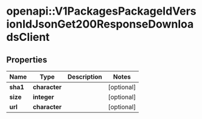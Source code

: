 # openapi::V1PackagesPackageIdVersionIdJsonGet200ResponseDownloadsClient


## Properties
Name | Type | Description | Notes
------------ | ------------- | ------------- | -------------
**sha1** | **character** |  | [optional] 
**size** | **integer** |  | [optional] 
**url** | **character** |  | [optional] 


